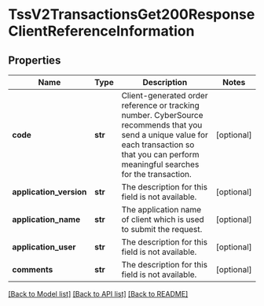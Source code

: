 # TssV2TransactionsGet200ResponseClientReferenceInformation

## Properties
Name | Type | Description | Notes
------------ | ------------- | ------------- | -------------
**code** | **str** | Client-generated order reference or tracking number. CyberSource recommends that you send a unique value for each transaction so that you can perform meaningful searches for the transaction.  | [optional] 
**application_version** | **str** | The description for this field is not available. | [optional] 
**application_name** | **str** | The application name of client which is used to submit the request. | [optional] 
**application_user** | **str** | The description for this field is not available. | [optional] 
**comments** | **str** | The description for this field is not available. | [optional] 

[[Back to Model list]](../README.md#documentation-for-models) [[Back to API list]](../README.md#documentation-for-api-endpoints) [[Back to README]](../README.md)


